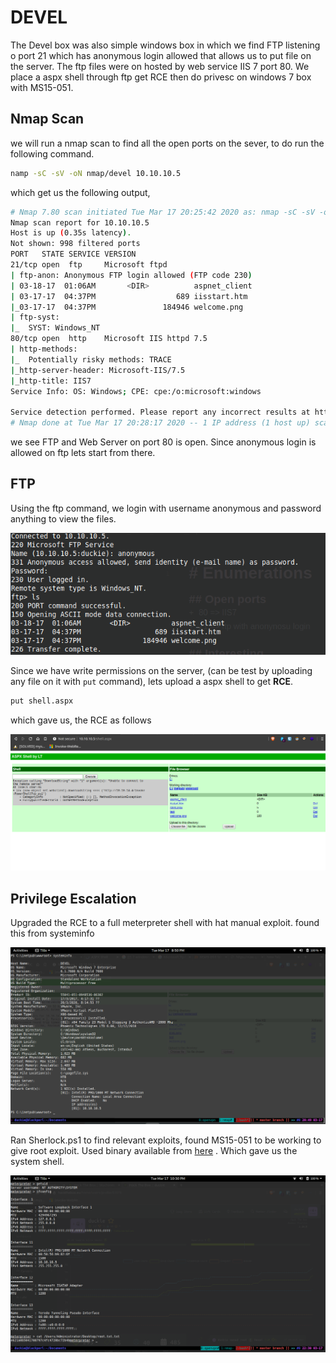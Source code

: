 # DEVEL

The Devel box was also simple windows box in which we find FTP listening o port 21 which has anonymous login allowed that allows us to put file on the server. The ftp files were on hosted by web service IIS 7 port 80. We place a aspx shell through ftp get RCE then do privesc on windows 7 box with MS15-051.

## Nmap Scan

we will run a nmap scan to find all the open ports on the sever, to do run the following command.

```bash
namp -sC -sV -oN nmap/devel 10.10.10.5
```

which get us the following output,

```bash
# Nmap 7.80 scan initiated Tue Mar 17 20:25:42 2020 as: nmap -sC -sV -oN nmap/devel 10.10.10.5
Nmap scan report for 10.10.10.5
Host is up (0.35s latency).
Not shown: 998 filtered ports
PORT   STATE SERVICE VERSION
21/tcp open  ftp     Microsoft ftpd
| ftp-anon: Anonymous FTP login allowed (FTP code 230)
| 03-18-17  01:06AM       <DIR>          aspnet_client
| 03-17-17  04:37PM                  689 iisstart.htm
|_03-17-17  04:37PM               184946 welcome.png
| ftp-syst: 
|_  SYST: Windows_NT
80/tcp open  http    Microsoft IIS httpd 7.5
| http-methods: 
|_  Potentially risky methods: TRACE
|_http-server-header: Microsoft-IIS/7.5
|_http-title: IIS7
Service Info: OS: Windows; CPE: cpe:/o:microsoft:windows

Service detection performed. Please report any incorrect results at https://nmap.org/submit/ .
# Nmap done at Tue Mar 17 20:28:17 2020 -- 1 IP address (1 host up) scanned in 154.73 seconds
```

we see FTP and Web Server on port 80 is open. Since anonymous login is allowed on ftp lets start from there.

## FTP

Using the ftp command, we login with username anonymous and password anything to view the files.

![ftp screenshot](images/devel/ftp_anonymous.png)

Since we have write permissions on the server, (can be test by uploading any file on it with ``` put ``` command), lets upload a aspx shell to get **RCE**.

```bash
put shell.aspx
```

which gave us, the RCE as follows

![RCE gained](images/devel/RCE.png)

## Privilege Escalation

Upgraded the RCE to a full meterpreter shell with hat manual exploit. found this from systeminfo

![systeminfo](images/devel/systeminfo.png)

Ran Sherlock.ps1 to find relevant exploits, found MS15-051 to be working to give root exploit. Used binary available from [here](https://github.com/SecWiki/windows-kernel-exploits/tree/master/MS15-051) . Which gave us the system shell.

![proof](images/devel/proof.png)
